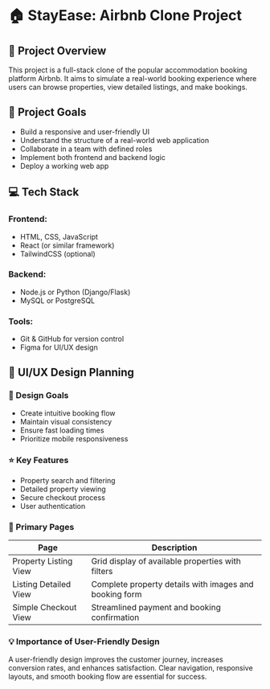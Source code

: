 # 🏠 StayEase: Airbnb Clone Project

## 🧠 Project Overview

This project is a full-stack clone of the popular accommodation booking platform Airbnb. It aims to simulate a real-world booking experience where users can browse properties, view detailed listings, and make bookings.

## 🎯 Project Goals

- Build a responsive and user-friendly UI
- Understand the structure of a real-world web application
- Collaborate in a team with defined roles
- Implement both frontend and backend logic
- Deploy a working web app

## 💻 Tech Stack

### Frontend:

- HTML, CSS, JavaScript
- React (or similar framework)
- TailwindCSS (optional)

### Backend:

- Node.js or Python (Django/Flask)
- MySQL or PostgreSQL

### Tools:

- Git & GitHub for version control
- Figma for UI/UX design

## 🎨 UI/UX Design Planning

### 🧭 Design Goals

- Create intuitive booking flow
- Maintain visual consistency
- Ensure fast loading times
- Prioritize mobile responsiveness

### ⭐ Key Features

- Property search and filtering
- Detailed property viewing
- Secure checkout process
- User authentication

### 🧱 Primary Pages

| Page                  | Description                                            |
| --------------------- | ------------------------------------------------------ |
| Property Listing View | Grid display of available properties with filters      |
| Listing Detailed View | Complete property details with images and booking form |
| Simple Checkout View  | Streamlined payment and booking confirmation           |

### 💡 Importance of User-Friendly Design

A user-friendly design improves the customer journey, increases conversion rates, and enhances satisfaction. Clear navigation, responsive layouts, and smooth booking flow are essential for success.
